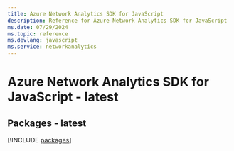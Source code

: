 ```yaml
---
title: Azure Network Analytics SDK for JavaScript
description: Reference for Azure Network Analytics SDK for JavaScript
ms.date: 07/29/2024
ms.topic: reference
ms.devlang: javascript
ms.service: networkanalytics
---
```

# Azure Network Analytics SDK for JavaScript - latest
## Packages - latest
[!INCLUDE [packages](network-analytics-index.md)]